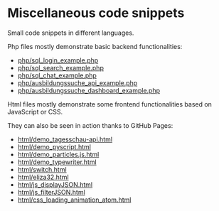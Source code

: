 # Miscellaneous code snippets

Small code snippets in different languages. 

Php files mostly demonstrate basic backend functionalities:

- [php/sql_login_example.php](https://github.com/AndreasFischer1985/code-snippets/blob/master/php/sql_login_example.php) 
- [php/sql_search_example.php](https://github.com/AndreasFischer1985/code-snippets/blob/master/php/sql_search_example.php) 
- [php/sql_chat_example.php](https://github.com/AndreasFischer1985/code-snippets/blob/master/php/sql_chat_example.php) 
- [php/ausbildungssuche_api_example.php](https://github.com/AndreasFischer1985/code-snippets/blob/master/php/ausbildungssuche_api_example.php)
- [php/ausbildungssuche_dashboard_example.php](https://github.com/AndreasFischer1985/code-snippets/blob/master/php/ausbildungssuche_dashboard_example.php)

Html files mostly demonstrate some frontend functionalities based on JavaScript or CSS. 

They can also be seen in action thanks to GitHub Pages:

- [html/demo_tagesschau-api.html](https://andreasfischer1985.github.io/code-snippets/html/demo_tagesschau-api.html)
- [html/demo_pyscript.html](https://andreasfischer1985.github.io/code-snippets/html/demo_pyscript.html)
- [html/demo_particles.js.html](https://andreasfischer1985.github.io/code-snippets/html/demo_particles.js.html)
- [html/demo_typewriter.html](https://andreasfischer1985.github.io/code-snippets/html/demo_typewriter.html)
- [html/switch.html](https://andreasfischer1985.github.io/code-snippets/html/switch.html)
- [html/eliza32.html](https://andreasfischer1985.github.io/code-snippets/html/eliza32.html)
- [html/js_displayJSON.html](https://andreasfischer1985.github.io/code-snippets/html/js_displayJSON.html)
- [html/js_filterJSON.html](https://andreasfischer1985.github.io/code-snippets/html/js_filterJSON.html)
- [html/css_loading_animation_atom.html](https://andreasfischer1985.github.io/code-snippets/html/css_loading_animation_atom.html)


